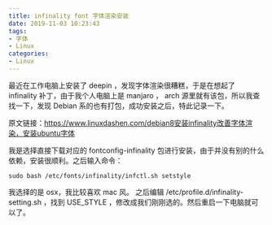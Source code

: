 ```yaml
---
title: infinality font 字体渲染安装
date: 2019-11-03 10:23:43
tags:
- 字体
- Linux
categories:
- Linux
---
```


最近在工作电脑上安装了 deepin ，发现字体渲染很糟糕，于是在想起了 infinality 补丁，由于我个人电脑上是 manjaro ， arch 源里就有该包，所以我查找一下，发现 Debian 系的也有打包，成功安装之后，特此记录一下。

原文链接：<https://www.linuxdashen.com/debian8安装infinality改善字体渲染，安装ubuntu字体>

<!--more-->

我是选择直接下载对应的 fontconfig-infinality 包进行安装，由于并没有别的什么依赖，安装很顺利。之后输入命令：

``` shell
sudo bash /etc/fonts/infinality/infctl.sh setstyle
```

我选择的是 osx，我比较喜欢 mac 风。
之后编辑 /etc/profile.d/infinality-setting.sh ，找到 USE_STYLE ，修改成我们刚刚选的。然后重启一下电脑就可以了。

